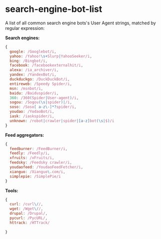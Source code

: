 # search-engine-bot-list
A list of all common search engine bots's User Agent strings, matched by regular expression:

**Search engines:**
```js
{
  google: /Googlebot/i,
  yahoo: /Yahoo!\s+Slurp|YahooSeeker/i,
  bing: /Bingbot/i,
  facebook: /facebookexternalhit/i,
  alexa: /ia_archiver/i,
  yandex: /YandexBot/i,
  duckduckgo: /DuckDuckBot/i,
  entireweb: /Speedy Spider/i,
  msn: /msnbot/i,
  baidu: /Baiduspider/i,
  360: /360(Spider|User-agent)/i,
  sogou: /Sogou(\s|spider)|/i,
  soso: /Soso[ a-z\-]*?spider/i,
  youdao: /YodaoBot/i,
  iask: /iaskspider/i,
  unknown: /robot|crawler|spider|[a-z]bot(\s|$)/i
}
```

**Feed aggregators:**
```js
{
  feedburner: /FeedBurner/i,
  feedly: /Feedly/i,
  xfruits: /xFruits/i,
  feedsky: /Feedsky crawler/i,
  youdaofeed: /YoudaoFeedFetcher/i,
  xianguo: /Xianguo\.com/i,
  simplepie: /SimplePie/i
}
```

**Tools:**
```js
{
  curl: /curl\//,
  wget: /Wget\//,
  drupal: /Drupal/,
  pycurl: /PycURL/,
  httrack: /HTTrack/
  
}
```
